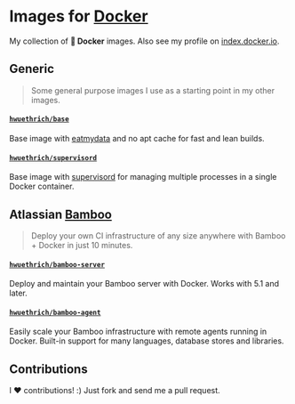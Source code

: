 # Images for [Docker](http://docker.io)

My collection of **:whale: Docker** images. Also see my profile on [index.docker.io](https://index.docker.io/u/hwuethrich/).

## Generic

> Some general purpose images I use as a starting point in my other images.

#### [`hwuethrich/base`](/base)

Base image with [eatmydata](https://www.flamingspork.com/projects/libeatmydata/) and no apt cache for fast and lean builds.

#### [`hwuethrich/supervisord`](/supervisord)

Base image with [supervisord](http://supervisord.org) for managing multiple processes in a single Docker container.

## Atlassian [Bamboo](https://www.atlassian.com/software/bamboo)

> Deploy your own CI infrastructure of any size anywhere with Bamboo + Docker in just 10 minutes. 

#### [`hwuethrich/bamboo-server`](/bamboo-server)

Deploy and maintain your Bamboo server with Docker. Works with 5.1 and later.

#### [`hwuethrich/bamboo-agent`](/bamboo-agent)

Easily scale your Bamboo infrastructure with remote agents running in Docker. Built-in support for many languages, database stores and libraries.

## Contributions

I :heart: contributions! :) Just fork and send me a pull request.
